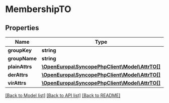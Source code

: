 # MembershipTO

## Properties
Name | Type | Description | Notes
------------ | ------------- | ------------- | -------------
**groupKey** | **string** |  | [optional] 
**groupName** | **string** |  | [optional] 
**plainAttrs** | [**\OpenEuropa\SyncopePhpClient\Model\AttrTO[]**](AttrTO.md) |  | [optional] 
**derAttrs** | [**\OpenEuropa\SyncopePhpClient\Model\AttrTO[]**](AttrTO.md) |  | [optional] 
**virAttrs** | [**\OpenEuropa\SyncopePhpClient\Model\AttrTO[]**](AttrTO.md) |  | [optional] 

[[Back to Model list]](../README.md#documentation-for-models) [[Back to API list]](../README.md#documentation-for-api-endpoints) [[Back to README]](../README.md)


